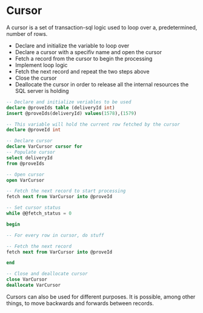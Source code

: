 # Cursor

A cursor is a set of transaction-sql logic used to loop over a, predetermined, number of rows.

* Declare and initialize the variable to loop over
* Declare a cursor with a specifiv name and open the cursor
* Fetch a record from the cursor to begin the processing
* Implement loop logic
* Fetch the next record and repeat the two steps above
* Close the cursor
* Deallocate the cursor in order to release all the internal resources the SQL server is holding

```sql
-- Declare and initialize veriables to be used
declare @proveIds table (deliveryId int)
insert @proveIds(deliveryId) values(1578),(1579)

-- This variable will hold the current row fetched by the cursor
declare @proveId int

-- Declare cursor
declare VarCursor cursor for
-- Populate cursor
select deliveryId 
from @proveIds

-- Open cursor
open VarCursor

-- Fetch the next record to start processing
fetch next from VarCursor into @proveId

-- Set cursor status
while @@fetch_status = 0

begin

-- For every row in cursor, do stuff

-- Fetch the next record
fetch next from VarCursor into @proveId

end

-- Close and deallocate cursor
close VarCursor
deallocate VarCursor
```

Cursors can also be used for different purposes. It is possible, among other things, to move backwards and forwards between records.